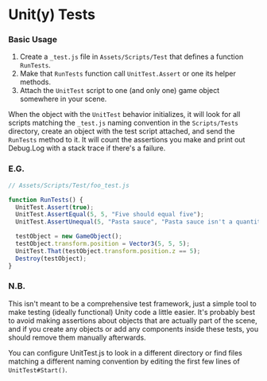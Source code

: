 # Unit(y) Tests

### Basic Usage

1. Create a `_test.js` file in `Assets/Scripts/Test` that defines a function `RunTests`.
2. Make that `RunTests` function call `UnitTest.Assert` or one its helper methods.
3. Attach the `UnitTest` script to one (and only one) game object somewhere in your scene.

When the object with the `UnitTest` behavior initializes, it will look for all scripts matching the `_test.js` naming convention in the `Scripts/Tests` directory, create an object with the test script attached, and send the `RunTests` method to it. It will count the assertions you make and print out Debug.Log with a stack trace if there's a failure.

### E.G.

```javascript
// Assets/Scripts/Test/foo_test.js

function RunTests() {
  UnitTest.Assert(true);
  UnitTest.AssertEqual(5, 5, "Five should equal five");
  UnitTest.AssertUnequal(5, "Pasta sauce", "Pasta sauce isn't a quantity!");

  testObject = new GameObject();
  testObject.transform.position = Vector3(5, 5, 5);
  UnitTest.That(testObject.transform.position.z == 5);
  Destroy(testObject);
}
```

### N.B.

This isn't meant to be a comprehensive test framework, just a simple tool to make testing (ideally functional) Unity code a little easier. It's probably best to avoid making assertions about objects that are actually part of the scene, and if you create any objects or add any components inside these tests, you should remove them manually afterwards.

You can configure UnitTest.js to look in a different directory or find files matching a different naming convention by editing the first few lines of `UnitTest#Start()`.
